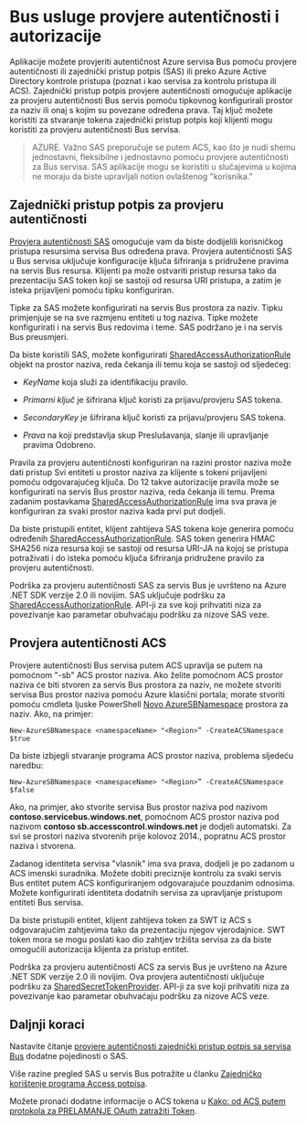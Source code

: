 <properties 
    pageTitle="Usluge provjere autentičnosti Bus i autorizacije | Microsoft Azure"
    description="Pregled provjere autentičnosti zajednički pristup potpis (SAS)."
    services="service-bus"
    documentationCenter="na"
    authors="sethmanheim"
    manager="timlt"
    editor="" />
<tags 
    ms.service="service-bus"
    ms.devlang="na"
    ms.topic="article"
    ms.tgt_pltfrm="na"
    ms.workload="na"
    ms.date="10/03/2016"
    ms.author="sethm" />

# <a name="service-bus-authentication-and-authorization"></a>Bus usluge provjere autentičnosti i autorizacije

Aplikacije možete provjeriti autentičnost Azure servisa Bus pomoću provjere autentičnosti ili zajednički pristup potpis (SAS) ili preko Azure Active Directory kontrole pristupa (poznat i kao servisa za kontrolu pristupa ili ACS). Zajednički pristup potpis provjere autentičnosti omogućuje aplikacije za provjeru autentičnosti Bus servis pomoću tipkovnog konfigurirali prostor za naziv ili onaj s kojim su povezane određena prava. Taj ključ možete koristiti za stvaranje tokena zajednički pristup potpis koji klijenti mogu koristiti za provjeru autentičnosti Bus servisa.

>AZURE. Važno SAS preporučuje se putem ACS, kao što je nudi shemu jednostavni, fleksibilne i jednostavno pomoću provjere autentičnosti za Bus servisa. SAS aplikacije mogu se koristiti u slučajevima u kojima ne moraju da biste upravljali notion ovlaštenog "korisnika."

## <a name="shared-access-signature-authentication"></a>Zajednički pristup potpis za provjeru autentičnosti

[Provjera autentičnosti SAS](service-bus-sas-overview.md) omogućuje vam da biste dodijelili korisničkog pristupa resursima servisa Bus određena prava. Provjera autentičnosti SAS u Bus servisa uključuje konfiguracije ključa šifriranja s pridružene pravima na servis Bus resursa. Klijenti pa može ostvariti pristup resursa tako da prezentaciju SAS token koji se sastoji od resursa URI pristupa, a zatim je isteka prijavljeni pomoću tipku konfiguriran.

Tipke za SAS možete konfigurirati na servis Bus prostora za naziv. Tipku primjenjuje se na sve razmjenu entiteti u tog naziva. Tipke možete konfigurirati i na servis Bus redovima i teme. SAS podržano je i na servis Bus preusmjeri.

Da biste koristili SAS, možete konfigurirati [SharedAccessAuthorizationRule](https://msdn.microsoft.com/library/azure/microsoft.servicebus.messaging.sharedaccessauthorizationrule.aspx) objekt na prostor naziva, reda čekanja ili temu koja se sastoji od sljedećeg:

- *KeyName* koja služi za identifikaciju pravilo.

- *Primarni ključ* je šifrirana ključ koristi za prijavu/provjeru SAS tokena.

- *SecondaryKey* je šifrirana ključ koristi za prijavu/provjeru SAS tokena.

- *Prava* na koji predstavlja skup Preslušavanja, slanje ili upravljanje pravima Odobreno.

Pravila za provjeru autentičnosti konfiguriran na razini prostor naziva može dati pristup Svi entiteti u prostor naziva za klijente s tokeni prijavljeni pomoću odgovarajućeg ključa. Do 12 takve autorizacije pravila može se konfigurirati na servis Bus prostor naziva, reda čekanja ili temu. Prema zadanim postavkama [SharedAccessAuthorizationRule](https://msdn.microsoft.com/library/azure/microsoft.servicebus.messaging.sharedaccessauthorizationrule.aspx) ima sva prava je konfiguriran za svaki prostor naziva kada prvi put dodjeli.

Da biste pristupili entitet, klijent zahtijeva SAS tokena koje generira pomoću određenih [SharedAccessAuthorizationRule](https://msdn.microsoft.com/library/azure/microsoft.servicebus.messaging.sharedaccessauthorizationrule.aspx). SAS token generira HMAC SHA256 niza resursa koji se sastoji od resursa URI-JA na kojoj se pristupa potraživati i do isteka pomoću ključa šifriranja pridružene pravilo za provjeru autentičnosti.

Podrška za provjeru autentičnosti SAS za servis Bus je uvršteno na Azure .NET SDK verzije 2.0 ili novijim. SAS uključuje podršku za [SharedAccessAuthorizationRule](https://msdn.microsoft.com/library/azure/microsoft.servicebus.messaging.sharedaccessauthorizationrule.aspx). API-ji za sve koji prihvatiti niza za povezivanje kao parametar obuhvaćaju podršku za nizove SAS veze.

## <a name="acs-authentication"></a>Provjera autentičnosti ACS

Provjere autentičnosti Bus servisa putem ACS upravlja se putem na pomoćnom "-sb" ACS prostor naziva. Ako želite pomoćnom ACS prostor naziva će biti stvoren za servis Bus prostora za naziv, ne možete stvoriti servisa Bus prostor naziva pomoću Azure klasični portala; morate stvoriti pomoću cmdleta ljuske PowerShell [Novo AzureSBNamespace](https://msdn.microsoft.com/library/azure/dn495165.aspx) prostora za naziv. Ako, na primjer:

```
New-AzureSBNamespace <namespaceName> "<Region>” -CreateACSNamespace $true
```

Da biste izbjegli stvaranje programa ACS prostor naziva, problema sljedeću naredbu:

```
New-AzureSBNamespace <namespaceName> "<Region>” -CreateACSNamespace $false
```

Ako, na primjer, ako stvorite servisa Bus prostor naziva pod nazivom **contoso.servicebus.windows.net**, pomoćnom ACS prostor naziva pod nazivom **contoso sb.accesscontrol.windows.net** je dodjeli automatski. Za svi se prostori naziva stvorenih prije kolovoz 2014., popratnu ACS prostor naziva i stvorena.

Zadanog identiteta servisa "vlasnik" ima sva prava, dodjeli je po zadanom u ACS imenski suradnika. Možete dobiti preciznije kontrolu za svaki servis Bus entitet putem ACS konfiguriranjem odgovarajuće pouzdanim odnosima. Možete konfigurirati identiteta dodatnih servisa za upravljanje pristupom entiteti Bus servisa.

Da biste pristupili entitet, klijent zahtijeva token za SWT iz ACS s odgovarajućim zahtjevima tako da prezentaciju njegov vjerodajnice. SWT token mora se mogu poslati kao dio zahtjev tržišta servisa za da biste omogućili autorizacija klijenta za pristup entitet.

Podrška za provjeru autentičnosti ACS za servis Bus je uvršteno na Azure .NET SDK verzije 2.0 ili novijim. Ova provjera autentičnosti uključuje podršku za [SharedSecretTokenProvider](https://msdn.microsoft.com/library/azure/microsoft.servicebus.sharedsecrettokenprovider.aspx). API-ji za sve koji prihvatiti niza za povezivanje kao parametar obuhvaćaju podršku za nizove ACS veze.

## <a name="next-steps"></a>Daljnji koraci

Nastavite čitanje [provjere autentičnosti zajednički pristup potpis sa servisa Bus](service-bus-shared-access-signature-authentication.md) dodatne pojedinosti o SAS.

Više razine pregled SAS u servis Bus potražite u članku [Zajedničko korištenje programa Access potpisa](service-bus-sas-overview.md).

Možete pronaći dodatne informacije o ACS tokena u [Kako: od ACS putem protokola za PRELAMANJE OAuth zatražiti Token](https://msdn.microsoft.com/library/hh674475.aspx).



